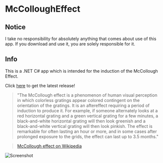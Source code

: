 McColloughEffect
================
## Notice
I take no responsibility for absolutely anything that comes about use of this app. If you download and use it, you are solely responsible for it.

## Info
This is a .NET C# app which is intended for the induction of the McCollough Effect.

Click [here](https://github.com/ihatecsv/McColloughEffect/releases) to get the latest release!

>"The McCollough effect is a phenomenon of human visual perception in which colorless gratings appear colored contingent on the orientation of the gratings. It is an aftereffect requiring a period of induction to produce it. For example, if someone alternately looks at a red horizontal grating and a green vertical grating for a few minutes, a black-and-white horizontal grating will then look greenish and a black-and-white vertical grating will then look pinkish. The effect is remarkable for often lasting an hour or more, and in some cases after prolonged exposure to the grids, the effect can last up to 3.5 months." 

>[McCollough effect on Wikipedia](http://en.wikipedia.org/wiki/McCollough_effect)

![Screenshot](http://i.imgur.com/chtgXID.png)
